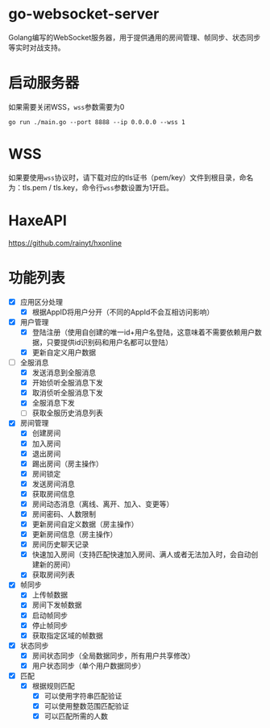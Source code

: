 # go-websocket-server
Golang编写的WebSocket服务器，用于提供通用的房间管理、帧同步、状态同步等实时对战支持。

# 启动服务器
如果需要关闭WSS，`wss`参数需要为0
```shell
go run ./main.go --port 8888 --ip 0.0.0.0 --wss 1
```

# WSS
如果要使用`wss`协议时，请下载对应的tls证书（pem/key）文件到根目录，命名为：tls.pem / tls.key，命令行`wss`参数设置为1开启。

# HaxeAPI
https://github.com/rainyt/hxonline

# 功能列表
- [x] 应用区分处理
    - [x] 根据AppID将用户分开（不同的AppId不会互相访问影响）
- [x] 用户管理
    - [x] 登陆注册（使用自创建的唯一id+用户名登陆，这意味着不需要依赖用户数据，只要提供id识别码和用户名都可以登陆） 
    - [x] 更新自定义用户数据
- [ ] 全服消息
    - [x] 发送消息到全服消息
    - [x] 开始侦听全服消息下发
    - [x] 取消侦听全服消息下发
    - [x] 全服消息下发
    - [ ] 获取全服历史消息列表
- [x] 房间管理
    - [x] 创建房间
    - [x] 加入房间
    - [x] 退出房间
    - [x] 踢出房间（房主操作）
    - [x] 房间锁定
    - [x] 发送房间消息
    - [x] 获取房间信息
    - [x] 房间动态消息（离线、离开、加入、变更等）
    - [x] 房间密码、人数限制
    - [x] 更新房间自定义数据（房主操作）
    - [x] 更新房间信息（房主操作）
    - [x] 房间历史聊天记录
    - [x] 快速加入房间（支持匹配快速加入房间、满人或者无法加入时，会自动创建新的房间）
    - [x] 获取房间列表
- [x] 帧同步
    - [x] 上传帧数据
    - [x] 房间下发帧数据
    - [x] 启动帧同步
    - [x] 停止帧同步
    - [x] 获取指定区域的帧数据
- [x] 状态同步
    - [x] 房间状态同步（全局数据同步，所有用户共享修改）
    - [x] 用户状态同步（单个用户数据同步）
- [x] 匹配
    - [x] 根据规则匹配
        - [x] 可以使用字符串匹配验证
        - [x] 可以使用整数范围匹配验证
        - [x] 可以匹配所需的人数